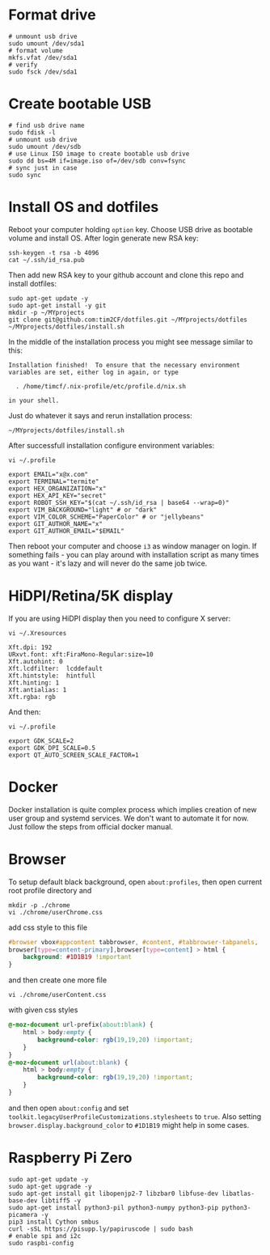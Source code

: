 # Format drive

```shell
# unmount usb drive
sudo umount /dev/sda1
# format volume
mkfs.vfat /dev/sda1
# verify
sudo fsck /dev/sda1
```

# Create bootable USB

```shell
# find usb drive name
sudo fdisk -l
# unmount usb drive
sudo umount /dev/sdb
# use Linux ISO image to create bootable usb drive
sudo dd bs=4M if=image.iso of=/dev/sdb conv=fsync
# sync just in case
sudo sync
```

# Install OS and dotfiles

Reboot your computer holding `option` key. Choose USB drive as bootable volume and install OS. After login generate new RSA key:

```shell
ssh-keygen -t rsa -b 4096
cat ~/.ssh/id_rsa.pub
```

Then add new RSA key to your github account and clone this repo and install dotfiles:

```shell
sudo apt-get update -y
sudo apt-get install -y git
mkdir -p ~/MYprojects
git clone git@github.com:tim2CF/dotfiles.git ~/MYprojects/dotfiles
~/MYprojects/dotfiles/install.sh
```

In the middle of the installation process you might see message similar to this:

```shell
Installation finished!  To ensure that the necessary environment
variables are set, either log in again, or type

  . /home/timcf/.nix-profile/etc/profile.d/nix.sh

in your shell.
```

Just do whatever it says and rerun installation process:

```shell
~/MYprojects/dotfiles/install.sh
```

After successfull installation configure environment variables:

```shell
vi ~/.profile

export EMAIL="x@x.com"
export TERMINAL="termite"
export HEX_ORGANIZATION="x"
export HEX_API_KEY="secret"
export ROBOT_SSH_KEY="$(cat ~/.ssh/id_rsa | base64 --wrap=0)"
export VIM_BACKGROUND="light" # or "dark"
export VIM_COLOR_SCHEME="PaperColor" # or "jellybeans"
export GIT_AUTHOR_NAME="x"
export GIT_AUTHOR_EMAIL="$EMAIL"
```

Then reboot your computer and choose `i3` as window manager on login. If something fails - you can play around with installation script as many times as you want - it's lazy and will never do the same job twice.

# HiDPI/Retina/5K display

If you are using HiDPI display then you need to configure X server:

```shell
vi ~/.Xresources

Xft.dpi: 192
URxvt.font: xft:FiraMono-Regular:size=10
Xft.autohint: 0
Xft.lcdfilter:  lcddefault
Xft.hintstyle:  hintfull
Xft.hinting: 1
Xft.antialias: 1
Xft.rgba: rgb
```

And then:

```shell
vi ~/.profile

export GDK_SCALE=2
export GDK_DPI_SCALE=0.5
export QT_AUTO_SCREEN_SCALE_FACTOR=1
```

# Docker

Docker installation is quite complex process which implies creation of new user group and systemd services. We don't want to automate it for now. Just follow the steps from official docker manual.

# Browser

To setup default black background, open `about:profiles`, then open current root profile directory and

```shell
mkdir -p ./chrome
vi ./chrome/userChrome.css
```

add css style to this file

```css
#browser vbox#appcontent tabbrowser, #content, #tabbrowser-tabpanels,
browser[type=content-primary],browser[type=content] > html {
    background: #1D1B19 !important
}
```

and then create one more file

```shell
vi ./chrome/userContent.css
```

with given css styles

```css
@-moz-document url-prefix(about:blank) {
    html > body:empty {
        background-color: rgb(19,19,20) !important;
    }
}
@-moz-document url(about:blank) {
    html > body:empty {
        background-color: rgb(19,19,20) !important;
    }
}
```

and then open `about:config` and set `toolkit.legacyUserProfileCustomizations.stylesheets` to `true`. Also setting `browser.display.background_color` to `#1D1B19` might help in some cases.

# Raspberry Pi Zero

```shell
sudo apt-get update -y
sudo apt-get upgrade -y
sudo apt-get install git libopenjp2-7 libzbar0 libfuse-dev libatlas-base-dev libtiff5 -y
sudo apt-get install python3-pil python3-numpy python3-pip python3-picamera -y
pip3 install Cython smbus
curl -sSL https://pisupp.ly/papiruscode | sudo bash
# enable spi and i2c
sudo raspbi-config
```

